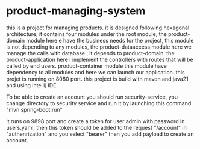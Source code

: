 # product-managing-system
this is a project for managing products.
it is designed following hexagonal architecture, it contains four modules under the root module, 
the product-domain module here e have the business needs for the project, this module is not depending to any modules, 
the product-dataaccess module here we manage the calls with database , it depends to product-domain. 
the product-application here I implement the controllers with routes that will be called by end users.
product-container module this module have dependency to all modules and here we can launch our application.
this projet is running on 8080 port.
this project is build with maven and java21 and using intellij IDE


To be able to create an account you should run security-service,
you change directory to security service and run it by 
launching this command "mvn spring-boot:run"

it runs on 9898 port and create a token for user admin with password in users.yaml, then this token should be added to the request "/account" in "authenrization" and you select "bearer" then you add payload to create an account.
